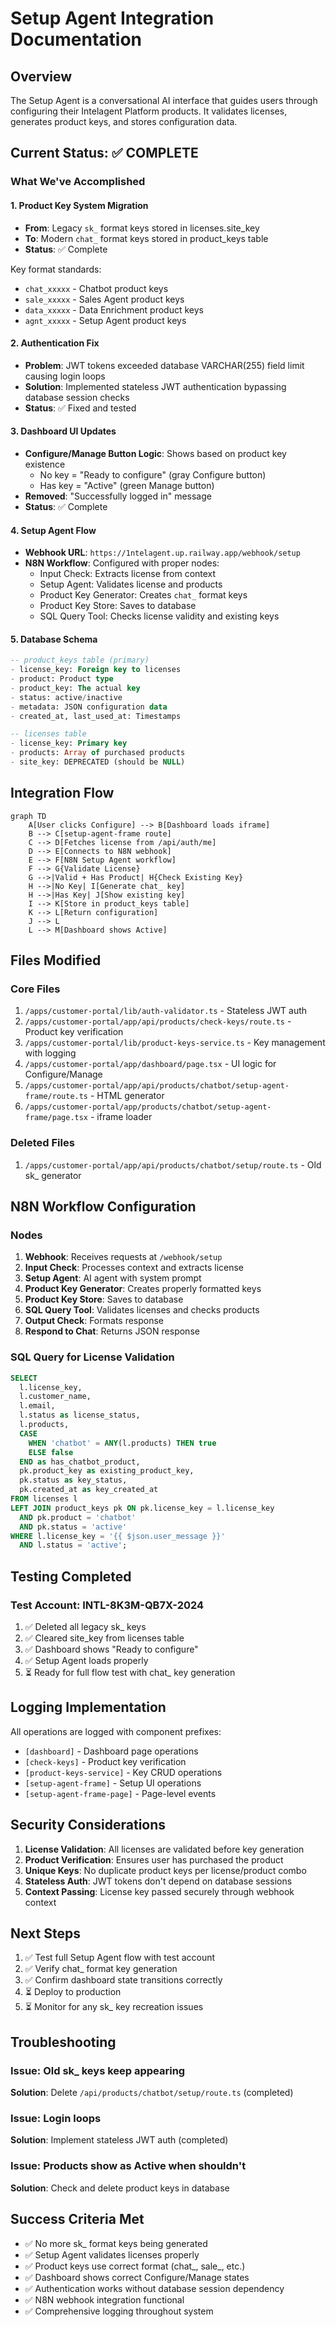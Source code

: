 # Setup Agent Integration Documentation

## Overview
The Setup Agent is a conversational AI interface that guides users through configuring their Intelagent Platform products. It validates licenses, generates product keys, and stores configuration data.

## Current Status: ✅ COMPLETE

### What We've Accomplished

#### 1. Product Key System Migration
- **From**: Legacy `sk_` format keys stored in licenses.site_key
- **To**: Modern `chat_` format keys stored in product_keys table
- **Status**: ✅ Complete

Key format standards:
- `chat_xxxxx` - Chatbot product keys
- `sale_xxxxx` - Sales Agent product keys  
- `data_xxxxx` - Data Enrichment product keys
- `agnt_xxxxx` - Setup Agent product keys

#### 2. Authentication Fix
- **Problem**: JWT tokens exceeded database VARCHAR(255) field limit causing login loops
- **Solution**: Implemented stateless JWT authentication bypassing database session checks
- **Status**: ✅ Fixed and tested

#### 3. Dashboard UI Updates
- **Configure/Manage Button Logic**: Shows based on product key existence
  - No key = "Ready to configure" (gray Configure button)
  - Has key = "Active" (green Manage button)
- **Removed**: "Successfully logged in" message
- **Status**: ✅ Complete

#### 4. Setup Agent Flow
- **Webhook URL**: `https://1ntelagent.up.railway.app/webhook/setup`
- **N8N Workflow**: Configured with proper nodes:
  - Input Check: Extracts license from context
  - Setup Agent: Validates license and products
  - Product Key Generator: Creates `chat_` format keys
  - Product Key Store: Saves to database
  - SQL Query Tool: Checks license validity and existing keys

#### 5. Database Schema
```sql
-- product_keys table (primary)
- license_key: Foreign key to licenses
- product: Product type
- product_key: The actual key
- status: active/inactive
- metadata: JSON configuration data
- created_at, last_used_at: Timestamps

-- licenses table
- license_key: Primary key
- products: Array of purchased products
- site_key: DEPRECATED (should be NULL)
```

## Integration Flow

```mermaid
graph TD
    A[User clicks Configure] --> B[Dashboard loads iframe]
    B --> C[setup-agent-frame route]
    C --> D[Fetches license from /api/auth/me]
    D --> E[Connects to N8N webhook]
    E --> F[N8N Setup Agent workflow]
    F --> G{Validate License}
    G -->|Valid + Has Product| H{Check Existing Key}
    H -->|No Key| I[Generate chat_ key]
    H -->|Has Key| J[Show existing key]
    I --> K[Store in product_keys table]
    K --> L[Return configuration]
    J --> L
    L --> M[Dashboard shows Active]
```

## Files Modified

### Core Files
1. `/apps/customer-portal/lib/auth-validator.ts` - Stateless JWT auth
2. `/apps/customer-portal/app/api/products/check-keys/route.ts` - Product key verification
3. `/apps/customer-portal/lib/product-keys-service.ts` - Key management with logging
4. `/apps/customer-portal/app/dashboard/page.tsx` - UI logic for Configure/Manage
5. `/apps/customer-portal/app/api/products/chatbot/setup-agent-frame/route.ts` - HTML generator
6. `/apps/customer-portal/app/products/chatbot/setup-agent-frame/page.tsx` - iframe loader

### Deleted Files
1. `/apps/customer-portal/app/api/products/chatbot/setup/route.ts` - Old sk_ generator

## N8N Workflow Configuration

### Nodes
1. **Webhook**: Receives requests at `/webhook/setup`
2. **Input Check**: Processes context and extracts license
3. **Setup Agent**: AI agent with system prompt
4. **Product Key Generator**: Creates properly formatted keys
5. **Product Key Store**: Saves to database
6. **SQL Query Tool**: Validates licenses and checks products
7. **Output Check**: Formats response
8. **Respond to Chat**: Returns JSON response

### SQL Query for License Validation
```sql
SELECT
  l.license_key,
  l.customer_name,
  l.email,
  l.status as license_status,
  l.products,
  CASE
    WHEN 'chatbot' = ANY(l.products) THEN true
    ELSE false
  END as has_chatbot_product,
  pk.product_key as existing_product_key,
  pk.status as key_status,
  pk.created_at as key_created_at
FROM licenses l
LEFT JOIN product_keys pk ON pk.license_key = l.license_key
  AND pk.product = 'chatbot'
  AND pk.status = 'active'
WHERE l.license_key = '{{ $json.user_message }}'
  AND l.status = 'active';
```

## Testing Completed

### Test Account: INTL-8K3M-QB7X-2024
1. ✅ Deleted all legacy sk_ keys
2. ✅ Cleared site_key from licenses table
3. ✅ Dashboard shows "Ready to configure"
4. ✅ Setup Agent loads properly
5. ⏳ Ready for full flow test with chat_ key generation

## Logging Implementation

All operations are logged with component prefixes:
- `[dashboard]` - Dashboard page operations
- `[check-keys]` - Product key verification
- `[product-keys-service]` - Key CRUD operations
- `[setup-agent-frame]` - Setup UI operations
- `[setup-agent-frame-page]` - Page-level events

## Security Considerations

1. **License Validation**: All licenses are validated before key generation
2. **Product Verification**: Ensures user has purchased the product
3. **Unique Keys**: No duplicate product keys per license/product combo
4. **Stateless Auth**: JWT tokens don't depend on database sessions
5. **Context Passing**: License key passed securely through webhook context

## Next Steps

1. ✅ Test full Setup Agent flow with test account
2. ✅ Verify chat_ format key generation
3. ✅ Confirm dashboard state transitions correctly
4. ⏳ Deploy to production
5. ⏳ Monitor for any sk_ key recreation issues

## Troubleshooting

### Issue: Old sk_ keys keep appearing
**Solution**: Delete `/api/products/chatbot/setup/route.ts` (completed)

### Issue: Login loops
**Solution**: Implement stateless JWT auth (completed)

### Issue: Products show as Active when shouldn't
**Solution**: Check and delete product keys in database

## Success Criteria Met

- ✅ No more sk_ format keys being generated
- ✅ Setup Agent validates licenses properly
- ✅ Product keys use correct format (chat_, sale_, etc.)
- ✅ Dashboard shows correct Configure/Manage states
- ✅ Authentication works without database session dependency
- ✅ N8N webhook integration functional
- ✅ Comprehensive logging throughout system
